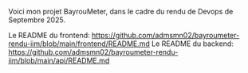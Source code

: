 Voici mon projet BayrouMeter, dans le cadre du rendu de Devops de Septembre 2025.

Le README du frontend: https://github.com/admsmn02/bayroumeter-rendu-iim/blob/main/frontend/README.md
Le README du backend: https://github.com/admsmn02/bayroumeter-rendu-iim/blob/main/api/README.md
